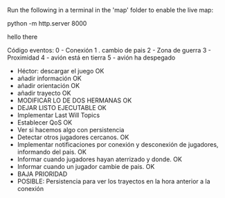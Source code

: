 Run the following in a terminal in the 'map' folder to enable the live map:

python -m http.server 8000

hello there

Código eventos:
0 - Conexión
1 . cambio de pais
2 - Zona de guerra
3 - Proximidad
4 - avión está en tierra
5 - avión ha despegado

- Héctor: descargar el juego OK
- añadir información OK
- añadir orientación OK
- añadir trayecto OK
- MODIFICAR LO DE DOS HERMANAS OK
- DEJAR LISTO EJECUTABLE OK
- Implementar Last Will Topics
- Establecer QoS OK
- Ver si hacemos algo con persistencia
- Detectar otros jugadores cercanos. OK
- Implementar notificaciones por conexión y desconexión de jugadores, informando del pais. OK
- Informar cuando jugadores hayan aterrizado y donde. OK
- Informar cuando un jugador cambie de pais. OK
- BAJA PRIORIDAD
- POSIBLE: Persistencia para ver los trayectos en la hora anterior a la conexión 

